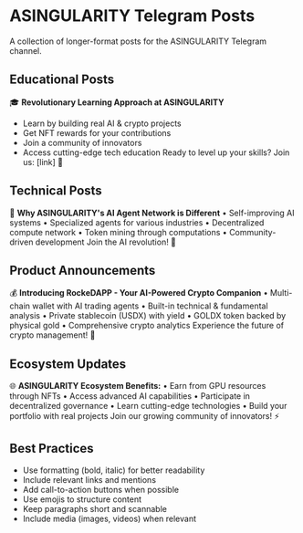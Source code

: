 # ASINGULARITY Telegram Posts

A collection of longer-format posts for the ASINGULARITY Telegram channel.

## Educational Posts

🎓 **Revolutionary Learning Approach at ASINGULARITY**
- Learn by building real AI & crypto projects
- Get NFT rewards for your contributions
- Join a community of innovators
- Access cutting-edge tech education
Ready to level up your skills? Join us: [link] 🚀

## Technical Posts

🤖 **Why ASINGULARITY's AI Agent Network is Different**
• Self-improving AI systems
• Specialized agents for various industries
• Decentralized compute network
• Token mining through computations
• Community-driven development
Join the AI revolution! 🌟

## Product Announcements

💰 **Introducing RockeDAPP - Your AI-Powered Crypto Companion**
• Multi-chain wallet with AI trading agents
• Built-in technical & fundamental analysis
• Private stablecoin (USDX) with yield
• GOLDX token backed by physical gold
• Comprehensive crypto analytics
Experience the future of crypto management! 🚀

## Ecosystem Updates

🌐 **ASINGULARITY Ecosystem Benefits:**
• Earn from GPU resources through NFTs
• Access advanced AI capabilities
• Participate in decentralized governance
• Learn cutting-edge technologies
• Build your portfolio with real projects
Join our growing community of innovators! ⚡️

## Best Practices

- Use formatting (bold, italic) for better readability
- Include relevant links and mentions
- Add call-to-action buttons when possible
- Use emojis to structure content
- Keep paragraphs short and scannable
- Include media (images, videos) when relevant 
